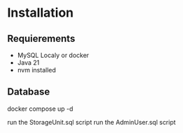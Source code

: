 # Installation
## Requierements
- MySQL Localy or docker
- Java 21
- nvm installed

## Database
docker compose up -d 

run the StorageUnit.sql script
run the AdminUser.sql script


